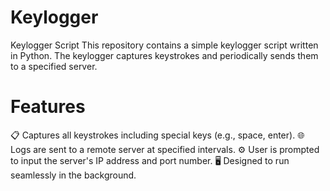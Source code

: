 # Keylogger
Keylogger Script This repository contains a simple keylogger script written in Python. The keylogger captures keystrokes and periodically sends them to a specified server.
# Features
📋 Captures all keystrokes including special keys (e.g., space, enter).
🌐 Logs are sent to a remote server at specified intervals.
⚙️ User is prompted to input the server's IP address and port number.
🖥️ Designed to run seamlessly in the background.
